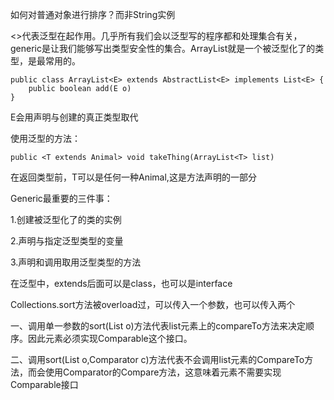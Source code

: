 如何对普通对象进行排序？而非String实例

<>代表泛型在起作用。几乎所有我们会以泛型写的程序都和处理集合有关，generic是让我们能够写出类型安全性的集合。ArrayList就是一个被泛型化了的类型，是最常用的。
```
public class ArrayList<E> extends AbstractList<E> implements List<E> {
    public boolean add(E o)
}
```

E会用声明与创建的真正类型取代

使用泛型的方法：

`public <T extends Animal> void takeThing(ArrayList<T> list)`

在返回类型前，T可以是任何一种Animal,这是方法声明的一部分

Generic最重要的三件事：

1.创建被泛型化了的类的实例

2.声明与指定泛型类型的变量

3.声明和调用取用泛型类型的方法

在泛型中，extends后面可以是class，也可以是interface

Collections.sort方法被overload过，可以传入一个参数，也可以传入两个

一、调用单一参数的sort(List o)方法代表list元素上的compareTo方法来决定顺序。因此元素必须实现Comparable这个接口。

二、调用sort(List o,Comparator c)方法代表不会调用list元素的CompareTo方法，而会使用Comparator的Compare方法，这意味着元素不需要实现Comparable接口